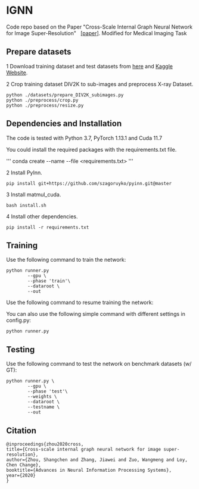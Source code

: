 # IGNN
Code repo based on the Paper "Cross-Scale Internal Graph Neural Network for Image Super-Resolution" &nbsp; [[paper]](https://proceedings.neurips.cc/paper/2020/file/23ad3e314e2a2b43b4c720507cec0723-Paper.pdf). Modified for Medical Imaging Task 


## Prepare datasets
1 Download training dataset and test datasets from [here](https://drive.google.com/file/d/1fFBCXkUIgHkjqWiCeW7w-1TYHE0A2ZZF/view?usp=sharing) and [Kaggle Website](https://www.kaggle.com/code/mayank1101sharma/image-super-resolution-on-chest-x-ray-images/input). 

2 Crop training dataset DIV2K to sub-images and preprocess X-ray Dataset.
```
python ./datasets/prepare_DIV2K_subimages.py
python ./preprocess/crop.py
python ./preprocess/resize.py
```

## Dependencies and Installation
The code is tested with Python 3.7, PyTorch 1.13.1 and Cuda 11.7

You could install the required packages with the requirements.txt file.

'''
conda create --name <ignn> --file <requirements.txt>
'''

2 Install PyInn.
```
pip install git+https://github.com/szagoruyko/pyinn.git@master
```
3 Install matmul_cuda.
```
bash install.sh
```
4 Install other dependencies.
```
pip install -r requirements.txt
```

## Training
Use the following command to train the network:

```
python runner.py
        --gpu \
        --phase 'train'\
        --dataroot \
        --out 
```
Use the following command to resume training the network:


You can also use the following simple command with different settings in config.py:

```
python runner.py
```

## Testing
Use the following command to test the network on benchmark datasets (w/ GT):
```
python runner.py \
        --gpu \
        --phase 'test'\
        --weights \
        --dataroot \
        --testname \
        --out 
```


## Citation

```
@inproceedings{zhou2020cross,
title={Cross-scale internal graph neural network for image super-resolution},
author={Zhou, Shangchen and Zhang, Jiawei and Zuo, Wangmeng and Loy, Chen Change},
booktitle={Advances in Neural Information Processing Systems},
year={2020}
}
```
